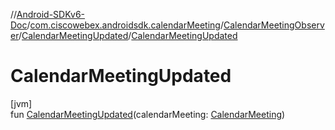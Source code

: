 //[Android-SDKv6-Doc](../../../../index.md)/[com.ciscowebex.androidsdk.calendarMeeting](../../index.md)/[CalendarMeetingObserver](../index.md)/[CalendarMeetingUpdated](index.md)/[CalendarMeetingUpdated](-calendar-meeting-updated.md)

# CalendarMeetingUpdated

[jvm]\
fun [CalendarMeetingUpdated](-calendar-meeting-updated.md)(calendarMeeting: [CalendarMeeting](../../-calendar-meeting/index.md))
